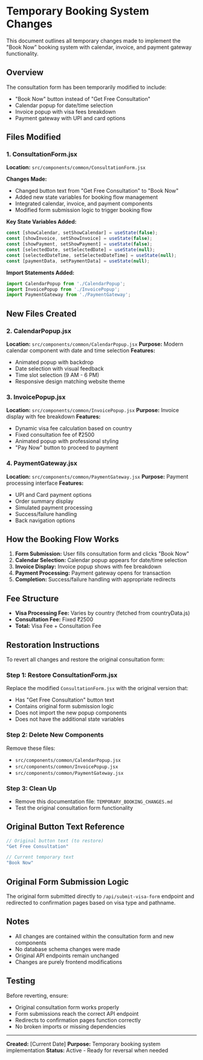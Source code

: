# Temporary Booking System Changes

This document outlines all temporary changes made to implement the "Book Now" booking system with calendar, invoice, and payment gateway functionality.

## Overview
The consultation form has been temporarily modified to include:
- "Book Now" button instead of "Get Free Consultation"
- Calendar popup for date/time selection
- Invoice popup with visa fees breakdown
- Payment gateway with UPI and card options

## Files Modified

### 1. ConsultationForm.jsx
**Location:** `src/components/common/ConsultationForm.jsx`

**Changes Made:**
- Changed button text from "Get Free Consultation" to "Book Now"
- Added new state variables for booking flow management
- Integrated calendar, invoice, and payment components
- Modified form submission logic to trigger booking flow

**Key State Variables Added:**
```javascript
const [showCalendar, setShowCalendar] = useState(false);
const [showInvoice, setShowInvoice] = useState(false);
const [showPayment, setShowPayment] = useState(false);
const [selectedDate, setSelectedDate] = useState(null);
const [selectedDateTime, setSelectedDateTime] = useState(null);
const [paymentData, setPaymentData] = useState(null);
```

**Import Statements Added:**
```javascript
import CalendarPopup from './CalendarPopup';
import InvoicePopup from './InvoicePopup';
import PaymentGateway from './PaymentGateway';
```

## New Files Created

### 2. CalendarPopup.jsx
**Location:** `src/components/common/CalendarPopup.jsx`
**Purpose:** Modern calendar component with date and time selection
**Features:**
- Animated popup with backdrop
- Date selection with visual feedback
- Time slot selection (9 AM - 6 PM)
- Responsive design matching website theme

### 3. InvoicePopup.jsx
**Location:** `src/components/common/InvoicePopup.jsx`
**Purpose:** Invoice display with fee breakdown
**Features:**
- Dynamic visa fee calculation based on country
- Fixed consultation fee of ₹2500
- Animated popup with professional styling
- "Pay Now" button to proceed to payment

### 4. PaymentGateway.jsx
**Location:** `src/components/common/PaymentGateway.jsx`
**Purpose:** Payment processing interface
**Features:**
- UPI and Card payment options
- Order summary display
- Simulated payment processing
- Success/failure handling
- Back navigation options

## How the Booking Flow Works

1. **Form Submission:** User fills consultation form and clicks "Book Now"
2. **Calendar Selection:** Calendar popup appears for date/time selection
3. **Invoice Display:** Invoice popup shows with fee breakdown
4. **Payment Processing:** Payment gateway opens for transaction
5. **Completion:** Success/failure handling with appropriate redirects

## Fee Structure
- **Visa Processing Fee:** Varies by country (fetched from countryData.js)
- **Consultation Fee:** Fixed ₹2500
- **Total:** Visa Fee + Consultation Fee

## Restoration Instructions

To revert all changes and restore the original consultation form:

### Step 1: Restore ConsultationForm.jsx
Replace the modified `ConsultationForm.jsx` with the original version that:
- Has "Get Free Consultation" button text
- Contains original form submission logic
- Does not import the new popup components
- Does not have the additional state variables

### Step 2: Delete New Components
Remove these files:
- `src/components/common/CalendarPopup.jsx`
- `src/components/common/InvoicePopup.jsx`
- `src/components/common/PaymentGateway.jsx`

### Step 3: Clean Up
- Remove this documentation file: `TEMPORARY_BOOKING_CHANGES.md`
- Test the original consultation form functionality

## Original Button Text Reference
```javascript
// Original button text (to restore)
"Get Free Consultation"

// Current temporary text
"Book Now"
```

## Original Form Submission Logic
The original form submitted directly to `/api/submit-visa-form` endpoint and redirected to confirmation pages based on visa type and pathname.

## Notes
- All changes are contained within the consultation form and new components
- No database schema changes were made
- Original API endpoints remain unchanged
- Changes are purely frontend modifications

## Testing
Before reverting, ensure:
- Original consultation form works properly
- Form submissions reach the correct API endpoint
- Redirects to confirmation pages function correctly
- No broken imports or missing dependencies

---
**Created:** [Current Date]
**Purpose:** Temporary booking system implementation
**Status:** Active - Ready for reversal when needed